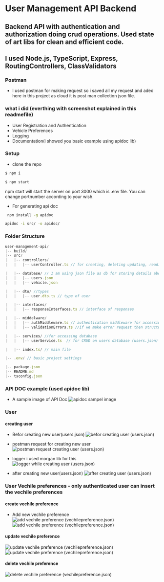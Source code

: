 # User Management API Backend
## Backend API with authentication and authorization doing crud operations. Used state of art libs for clean and efficient code.

## I used Node.js, TypeScript, Express, RoutingControllers, ClassValidators 

### Postman
* I used postman for making request so i saved all my request and aded here in this project as cloud it is post man collection json file. 



### what i did (everthing with screenshot explained in this readmefile)
* User Registration and Authentication
* Vehicle Preferences
* Logging
* Documentation(i showed you basic example using apidoc lib)


### Setup
* clone the repo
```sh
$ npm i
```
```sh
$ npm start
```
 npm start will start the server on port 3000 which is .env file. You can change portnumber according to your wish.

 * For generating api doc
 ```sh
  npm install -g apidoc
```
```sh
apidoc -i src/ -o apidoc/
```

 ### Folder Structure

 ```ts
user-management-api/
|-- build/
|-- src/
|   |-- controllers/
|   |   |-- userController.ts // for creating, deleting updating, reading users (endpoints)

|   |-- database/ // I am using json file as db for storing details about user(array of users) and vechiles
|   |   |-- users.json
|   |   |-- vehicle.json

|   |-- dto/ //types
|   |   |-- user.dto.ts // type of user

|   |-- interfaces/ 
|   |   |-- responseInterfaces.ts // interface of responses

|   |-- middelware/
|   |   |-- authMiddleware.ts // authentication middleware for accessing resources
|   |   |-- validationErrors.ts //if we make error request then structured understandable error response is sent

|   |-- services/ //for accessing database
|   |   |-- userService.ts  // for CRUD on users database (users.json)

|   |-- index.ts/ // main file

|-- .env/ // basic project settings

|-- package.json
|-- README.md
|-- tsconfig.json
```

### API DOC example (used apidoc lib) 
* A sample image of API Doc
  ![apidoc sampel image](./images/apidoc_sample.png)

### User 
#### creating user
* Befor creating new user(users.json)
  ![befor creating user (users.json)](./images/befor_creating_user.png)

* postman request for creating new user
  ![postman request creating user (users.json)](./images/postman_create_user_req.png)

* logger i used morgan lib for this
  ![logger while creating user (users.json)](./images/logger_post_req_create_user.png)

* after creating new user(users.json)
  ![after creating user (users.json)](./images/after_post_req_create_user_users_file.png)

### User Vechile preferences - only authenticated user can insert the vechile preferences
#### create vechile preference
* Add new vechile preference
  ![add vechile preference (vechilepreference.json)](./images/add_vechile_preference.png)
  ![add vechile preference (vechilepreference.json)](./images/add_vechile_prerence_json.png.png)

#### update vechile preference
  ![update vechile preference (vechilepreference.json)](./images/update_vechile_preference.png)
  ![update vechile preference (vechilepreference.json)](./images/update_vechile_preference_json.png)
#### delete vechile preference
  ![delete vechile preference (vechilepreference.json)](./images/delete_vechile_preference.png)
  



